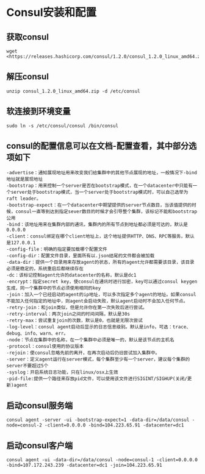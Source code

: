# Consul安装和配置

## 获取consul

    wget <https://releases.hashicorp.com/consul/1.2.0/consul_1.2.0_linux_amd64.zip>

## 解压consul

    unzip consul_1.2.0_linux_amd64.zip -d /etc/consul

## 软连接到环境变量

    sudo ln -s /etc/consul/consul /bin/consul

## consul的配置信息可以在文档-配置查看，其中部分选项如下

    -advertise：通知展现地址用来改变我们给集群中的其他节点展现的地址，一般情况下-bind地址就是展现地址
    -bootstrap：用来控制一个server是否在bootstrap模式，在一个datacenter中只能有一个server处于bootstrap模式，当一个server处于bootstrap模式时，可以自己选举为raft leader。
    -bootstrap-expect：在一个datacenter中期望提供的server节点数目，当该值提供的时候，consul一直等到达到指定sever数目的时候才会引导整个集群，该标记不能和bootstrap公用
    -bind：该地址用来在集群内部的通讯，集群内的所有节点到地址都必须是可达的，默认是0.0.0.0
    -client：consul绑定在哪个client地址上，这个地址提供HTTP、DNS、RPC等服务，默认是127.0.0.1
    -config-file：明确的指定要加载哪个配置文件
    -config-dir：配置文件目录，里面所有以.json结尾的文件都会被加载
    -data-dir：提供一个目录用来存放agent的状态，所有的agent允许都需要该目录，该目录必须是稳定的，系统重启后都继续存在
    -dc：该标记控制agent允许的datacenter的名称，默认是dc1
    -encrypt：指定secret key，使consul在通讯时进行加密，key可以通过consul keygen生成，同一个集群中的节点必须使用相同的key
    -join：加入一个已经启动的agent的ip地址，可以多次指定多个agent的地址。如果consul不能加入任何指定的地址中，则agent会启动失败，默认agent启动时不会加入任何节点。
    -retry-join：和join类似，但是允许你在第一次失败后进行尝试。
    -retry-interval：两次join之间的时间间隔，默认是30s
    -retry-max：尝试重复join的次数，默认是0，也就是无限次尝试
    -log-level：consul agent启动后显示的日志信息级别。默认是info，可选：trace、debug、info、warn、err。
    -node：节点在集群中的名称，在一个集群中必须是唯一的，默认是该节点的主机名
    -protocol：consul使用的协议版本
    -rejoin：使consul忽略先前的离开，在再次启动后仍旧尝试加入集群中。
    -server：定义agent运行在server模式，每个集群至少有一个server，建议每个集群的server不要超过5个
    -syslog：开启系统日志功能，只在linux/osx上生效
    -pid-file:提供一个路径来存放pid文件，可以使用该文件进行SIGINT/SIGHUP(关闭/更新)agent

## 启动consul服务端

    consul agent -server -ui -bootstrap-expect=1 -data-dir=/data/consul -node=consul-2 -client=0.0.0.0 -bind=104.223.65.91 -datacenter=dc1

## 启动consul客户端

    consul agent -ui -data-dir=/data/consul -node=consul-1 -client=0.0.0.0 -bind=107.172.243.239 -datacenter=dc1 -join=104.223.65.91
